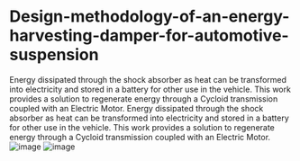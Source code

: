 # Design-methodology-of-an-energy-harvesting-damper-for-automotive-suspension

Energy dissipated through the shock absorber as heat can be transformed into electricity and stored in a battery for other use in the vehicle. This work provides a solution to regenerate energy through a Cycloid transmission coupled with an Electric Motor. 
Energy dissipated through the shock absorber as heat can be transformed into electricity and stored in a battery for other use in the vehicle. This work provides a solution to regenerate energy through a Cycloid transmission coupled with an Electric Motor. 
![image](https://github.com/KevinAGarcia/Design-methodology-of-an-energy-harvesting-damper-for-automotive-suspension/assets/113644566/917b5ffd-275d-4a79-8ed3-20858719a4ae)
![image](https://github.com/KevinAGarcia/Design-methodology-of-an-energy-harvesting-damper-for-automotive-suspension/assets/113644566/1896b085-8ce9-4e0f-ae3f-8c2bd24c71ba)
